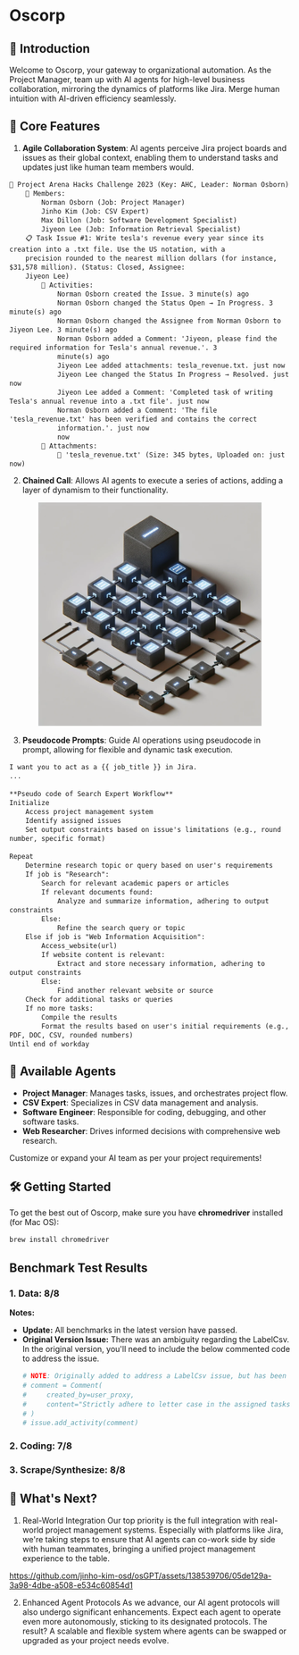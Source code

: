 # Oscorp

## 📌 Introduction

Welcome to Oscorp, your gateway to organizational automation. As the Project Manager, team up with AI agents for high-level business collaboration, mirroring the dynamics of platforms like Jira. Merge human intuition with AI-driven efficiency seamlessly.

## 🔧 Core Features

1. **Agile Collaboration System**: AI agents perceive Jira project boards and issues as their global context, enabling them to understand tasks and updates just like human team members would.

```
📁 Project Arena Hacks Challenge 2023 (Key: AHC, Leader: Norman Osborn)
    👤 Members:
        Norman Osborn (Job: Project Manager)
        Jinho Kim (Job: CSV Expert)
        Max Dillon (Job: Software Development Specialist)
        Jiyeon Lee (Job: Information Retrieval Specialist)
    📋 Task Issue #1: Write tesla's revenue every year since its creation into a .txt file. Use the US notation, with a
    precision rounded to the nearest million dollars (for instance, $31,578 million). (Status: Closed, Assignee:
    Jiyeon Lee)
        📆 Activities:
            Norman Osborn created the Issue. 3 minute(s) ago
            Norman Osborn changed the Status Open → In Progress. 3 minute(s) ago
            Norman Osborn changed the Assignee from Norman Osborn to Jiyeon Lee. 3 minute(s) ago
            Norman Osborn added a Comment: 'Jiyeon, please find the required information for Tesla's annual revenue.'. 3
            minute(s) ago
            Jiyeon Lee added attachments: tesla_revenue.txt. just now
            Jiyeon Lee changed the Status In Progress → Resolved. just now
            Jiyeon Lee added a Comment: 'Completed task of writing Tesla's annual revenue into a .txt file'. just now
            Norman Osborn added a Comment: 'The file 'tesla_revenue.txt' has been verified and contains the correct
            information.'. just now
            now
        📎 Attachments:
            📎 'tesla_revenue.txt' (Size: 345 bytes, Uploaded on: just now)
```

2. **Chained Call**: Allows AI agents to execute a series of actions, adding a layer of dynamism to their functionality.

<p align="center">
  <img src="./autogpts/osGPT/public/chained_call.png" alt="Chained Call" width="400"/>
</p>

3. **Pseudocode Prompts**: Guide AI operations using pseudocode in prompt, allowing for flexible and dynamic task execution.

```
I want you to act as a {{ job_title }} in Jira.
...

**Pseudo code of Search Expert Workflow**
Initialize
    Access project management system
    Identify assigned issues
    Set output constraints based on issue's limitations (e.g., round number, specific format)

Repeat
    Determine research topic or query based on user's requirements
    If job is "Research":
        Search for relevant academic papers or articles
        If relevant documents found:
            Analyze and summarize information, adhering to output constraints
        Else:
            Refine the search query or topic
    Else if job is "Web Information Acquisition":
        Access_website(url)
        If website content is relevant:
            Extract and store necessary information, adhering to output constraints
        Else:
            Find another relevant website or source
    Check for additional tasks or queries
    If no more tasks:
        Compile the results
        Format the results based on user's initial requirements (e.g., PDF, DOC, CSV, rounded numbers)
Until end of workday
```

## 🤖 Available Agents

- **Project Manager**: Manages tasks, issues, and orchestrates project flow.
- **CSV Expert**: Specializes in CSV data management and analysis.
- **Software Engineer**: Responsible for coding, debugging, and other software tasks.
- **Web Researcher**: Drives informed decisions with comprehensive web research.

Customize or expand your AI team as per your project requirements!

## 🛠 Getting Started

To get the best out of Oscorp, make sure you have **chromedriver** installed (for Mac OS):

```bash
brew install chromedriver
```

## Benchmark Test Results

### 1. Data: 8/8

**Notes:**

- **Update:** All benchmarks in the latest version have passed.
- **Original Version Issue:** There was an ambiguity regarding the LabelCsv. In the original version, you'll need to include the below commented code to address the issue.
  ```python
  # NOTE: Originally added to address a LabelCsv issue, but has been deprecated due to updates in the benchmark.
  # comment = Comment(
  #     created_by=user_proxy,
  #     content="Strictly adhere to letter case in the assigned tasks; remember that 'Yellow' and 'yellow' are NOT the same.",
  # )
  # issue.add_activity(comment)
  ```

### 2. Coding: 7/8

### 3. Scrape/Synthesize: 8/8

## 🚀 What's Next?

1. Real-World Integration
   Our top priority is the full integration with real-world project management systems. Especially with platforms like Jira, we're taking steps to ensure that AI agents can co-work side by side with human teammates, bringing a unified project management experience to the table.

https://github.com/jinho-kim-osd/osGPT/assets/138539706/05de129a-3a98-4dbe-a508-e534c60854d1

2. Enhanced Agent Protocols
   As we advance, our AI agent protocols will also undergo significant enhancements. Expect each agent to operate even more autonomously, sticking to its designated protocols. The result? A scalable and flexible system where agents can be swapped or upgraded as your project needs evolve.

